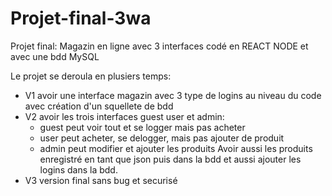 # Projet-final-3wa
Projet final: Magazin en ligne avec 3 interfaces codé en REACT NODE et avec une bdd MySQL

Le projet se deroula en plusiers temps:
- V1 avoir une interface magazin avec 3 type de logins au niveau du code avec création d'un squellete de bdd
- V2 avoir les trois interfaces guest user et admin:
    - guest peut voir tout et se logger mais pas acheter
    - user peut acheter, se delogger, mais pas ajouter de produit
    - admin peut modifier et ajouter les produits
Avoir aussi les produits enregistré en tant que json puis dans la bdd et aussi ajouter les logins dans la bdd.
- V3 version final sans bug et securisé
